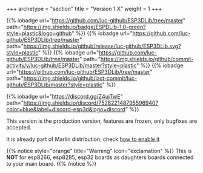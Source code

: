 +++
archetype = "section"
title = "Version 1.X"
weight = 1
+++

{{% iobadge url="https://github.com/luc-github/ESP3DLib/tree/master" path="https://img.shields.io/badge/ESPDLib-1.0-green?style=plastic&logo=github" %}}
{{% iobadge url="https://github.com/luc-github/ESP3DLib/tree/master" path="https://img.shields.io/github/release/luc-github/ESP3DLib.svg?style=plastic" %}}
{{% iobadge url="https://github.com/luc-github/ESP3DLib/tree/master" path="https://img.shields.io/github/commit-activity/y/luc-github/ESP3DLib/master?style=plastic" %}}
{{% iobadge url="https://github.com/luc-github/ESP3DLib/tree/master" path="https://img.shields.io/github/last-commit/luc-github/ESP3DLib/master?style=plastic" %}}

{{% iobadge url="https://discord.gg/Z4ujTwE" path="https://img.shields.io/discord/752822148795596940?color=blue&label=discord-esp3d&logo=discord" %}}

This version is the production version, features are frozen, only bugfixes are accepted.

It is already part of Marlin distribution, check [how to enable it](installation/)

{{% notice style="orange" title="Warning" icon="exclamation" %}}
This is **NOT** for  esp8266, esp8285, esp32 boards as daughters boards connected to your main board.
{{% /notice %}}
